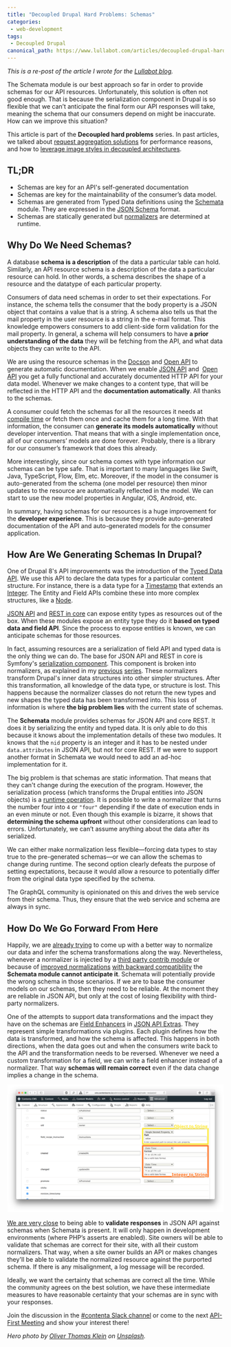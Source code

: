```yaml
---
title: "Decoupled Drupal Hard Problems: Schemas"
categories:
 - web-development
tags:
 - Decoupled Drupal
canonical_path: https://www.lullabot.com/articles/decoupled-drupal-hard-problems-image-styles
---
```

_This is a re-post of the article I wrote for the [Lullabot blog](https://www.lullabot.com/articles/decoupled-drupal-hard-problems-schemas)._

The Schemata module is our best approach so far in order to provide schemas for our API resources. Unfortunately, this solution is often not good enough. That is because the serialization component in Drupal is so flexible that we can’t anticipate the final form our API responses will take, meaning the schema that our consumers depend on might be inaccurate. How can we improve this situation?
<!-- more -->
This article is part of the <strong>Decoupled hard problems</strong> series. In past articles, we talked about <a href="/node/1614">request aggregation solutions</a> for performance reasons, and how to <a href="/node/1631">leverage image styles in decoupled architectures</a>.

<h2>TL;DR</h2>

<ul>
	<li>Schemas are key for an API's self-generated documentation</li>
	<li>Schemas are key for the maintainability of the consumer’s data model.</li>
	<li>Schemas are generated from Typed Data definitions using the <a href="https://www.drupal.org/project/schemata">Schemata</a> module. They are expressed in the <a href="http://json-schema.org">JSON Schema</a> format.</li>
	<li>Schemas are statically generated but <a href="https://www.lullabot.com/articles/using-the-serialization-system-in-drupal">normalizers</a> are determined at runtime.</li>
</ul>

<h2>Why Do We Need Schemas?</h2>

A database <strong>schema is a description</strong> of the data a particular table can hold. Similarly, an API resource schema is a description of the data a particular resource can hold. In other words, a schema describes the shape of a resource and the datatype of each particular property.

Consumers of data need schemas in order to set their expectations. For instance, the schema tells the consumer that the body property is a JSON object that contains a value that is a string. A schema also tells us that the mail property in the user resource is a string in the e-mail format. This knowledge empowers consumers to add client-side form validation for the mail property. In general, a schema will help consumers to have <strong>a prior understanding of the data</strong> they will be fetching from the API, and what data objects they can write to the API.

We are using the resource schemas in the <a href="https://www.drupal.org/project/docson">Docson</a> and <a href="https://www.drupal.org/project/openapi">Open API</a> to generate automatic documentation. When we enable <a href="https://www.drupal.org/project/jsonapi">JSON API</a> and &nbsp;<a href="https://www.drupal.org/project/openapi">Open API</a> you get a fully functional and accurately documented HTTP API for your data model. Whenever we make changes to a content type, that will be reflected in the HTTP API and the <strong>documentation automatically</strong>. All thanks to the schemas.

A consumer could fetch the schemas for all the resources it needs at <a href="https://en.wikipedia.org/wiki/Compile_time">compile time</a> or fetch them once and cache them for a long time. With that information, the consumer can <strong>generate its models automatically</strong> without developer intervention. That means that with a single implementation once, all of our consumers’ models are done forever. Probably, there is a library for our consumer’s framework that does this already.

More interestingly, since our schema comes with type information our schemas can be type safe. That is important to many languages like Swift, Java, TypeScript, Flow, Elm, etc. Moreover, if the model in the consumer is auto-generated from the schema (one model per resource) then minor updates to the resource are automatically reflected in the model. We can start to use the new model properties in Angular, iOS, Android, etc.

In summary, having schemas for our resources is a huge improvement for the <strong>developer experience</strong>. This is because they provide auto-generated documentation of the API and auto-generated models for the consumer application.

<h2>How Are We Generating Schemas In Drupal?</h2>

One of Drupal 8's API improvements was the introduction of the <a href="https://www.drupal.org/docs/8/api/typed-data-api/typed-data-api-overview">Typed Data API</a>. We use this API to declare the data types for a particular content structure. For instance, there is a data type for a <a href="http://cgit.drupalcode.org/drupal/tree/core/lib/Drupal/Core/TypedData/Plugin/DataType/Timestamp.php">Timestamp</a> that extends an <a href="http://cgit.drupalcode.org/drupal/tree/core/lib/Drupal/Core/TypedData/Plugin/DataType/IntegerData.php">Integer</a>. The Entity and Field APIs combine these into more complex structures, like a <a href="http://cgit.drupalcode.org/drupal/tree/core/modules/node/src/Entity/Node.php">Node</a>.

<a href="https://www.drupal.org/project/jsonapi">JSON API</a> and <a href="http://cgit.drupalcode.org/drupal/tree/core/modules/rest/src/Plugin/rest/resource/EntityResource.php">REST in core</a> can expose entity types as resources out of the box. When these modules expose an entity type they do it <strong>based on typed data and field API</strong>. Since the process to expose entities is known, we can anticipate schemas for those resources.

In fact, assuming resources are a serialization of field API and typed data is the only thing we can do. The base for JSON API and REST in core is Symfony's <a href="http://symfony.com/doc/current/components/serializer.html">serialization component</a>. This component is broken into normalizers, as explained in my <a href="https://www.lullabot.com/articles/drupal-serialization-step-by-step">previous</a> <a href="https://www.lullabot.com/articles/using-the-serialization-system-in-drupal">series</a>. These normalizers transform Drupal's inner data structures into other simpler structures. After this transformation, all knowledge of the data type, or structure is lost. This happens because the normalizer classes do not return the new types and new shapes the typed data has been transformed into. This loss of information is where <strong>the big problem lies</strong> with the current state of schemas.

The <strong>Schemata</strong> module provides schemas for JSON API and core REST. It does it by serializing the entity and typed data. It is only able to do this because it knows about the implementation details of these two modules. It knows that the <code>nid</code> property is an integer and it has to be nested under <code>data.attributes</code> in JSON API, but not for core REST. If we were to support another format in Schemata we would need to add an ad-hoc implementation for it.

The big problem is that schemas are static information. That means that they can't change during the execution of the program. However, the serialization process (which transforms the Drupal entities into JSON objects) is a <a href="https://en.wikipedia.org/wiki/Run_time_(program_lifecycle_phase)">runtime operation</a>. It is possible to write a normalizer that turns the number four into <code>4</code> or <code>"four"</code> depending if the date of execution ends in an even minute or not. Even though this example is bizarre, it shows that <strong>determining the schema upfront</strong> without other considerations can lead to errors. Unfortunately, we can’t assume anything about the data after its serialized.

We can either make normalization less flexible—forcing data types to stay true to the pre-generated schemas—or we can allow the schemas to change during runtime. The second option clearly defeats the purpose of setting expectations, because it would allow a resource to potentially differ from the original data type specified by the schema.

The GraphQL community is opinionated on this and drives the web service from their schema. Thus, they ensure that the web service and schema are always in sync.

<h2>How Do We Go Forward From Here</h2>

Happily, we are <a href="https://www.drupal.org/node/2575761">already trying</a> to come up with a better way to normalize our data and infer the schema transformations along the way. Nevertheless, whenever a normalizer is injected by a <a href="https://www.drupal.org/node/2887372">third party contrib module</a> or because of <a href="https://www.drupal.org/node/2751325">improved normalizations</a> <a href="https://www.drupal.org/node/2768651">with backward compatibility</a> the <strong>Schemata module cannot anticipate it</strong>. Schemata will potentially provide the wrong schema in those scenarios. If we are to base the consumer models on our schemas, then they need to be reliable. At the moment they are reliable in JSON API, but only at the cost of losing flexibility with third-party normalizers.

One of the attempts to support data transformations and the impact they have on the schemas are <a href="http://cgit.drupalcode.org/jsonapi_extras/tree/src/Plugin/jsonapi/FieldEnhancer/DateTimeEnhancer.php?h=8.x-1.x">Field Enhancers</a> in <a href="https://www.drupal.org/project/jsonapi_extras">JSON API Extras</a>. They represent simple transformations via plugins. Each plugin defines how the data is transformed, and how the schema is affected. This happens in both directions, when the data goes out and when the consumers write back to the API and the transformation needs to be reversed. Whenever we need a custom transformation for a field, we can write a field enhancer instead of a normalizer. That way <strong>schemas will remain correct</strong> even if the data change implies a change in the schema.

![Field Enhancers in JSON API Extras](/assets/images/field-enhancers-know-about-schema-changes.png)

<a href="https://www.drupal.org/node/2917260">We are very close</a> to being able to <strong>validate responses</strong> in JSON API against schemas when Schemata is present. It will only happen in development environments (where PHP’s asserts are enabled). Site owners will be able to validate that schemas are correct for their site, with all their custom normalizers. That way, when a site owner builds an API or makes changes they'll be able to validate the normalized resource against the purported schema. If there is any misalignment, a log message will be recorded.

Ideally, we want the certainty that schemas are correct all the time. While the community agrees on the best solution, we have these intermediate measures to have reasonable certainty that your schemas are in sync with your responses.

Join the discussion in the <a href="http://drupalslack.herokuapp.com/">#contenta Slack channel</a> or come to the next <a href="http://youtube.com/c/Mateu-e0ipso">API-First Meeting</a> and show your interest there!

<em>Hero photo by&nbsp;<a href="https://unsplash.com/photos/U_5BNLNfPn4?utm_source=unsplash&amp;utm_medium=referral&amp;utm_content=creditCopyText">Oliver Thomas Klein</a>&nbsp;on&nbsp;<a href="https://unsplash.com/?utm_source=unsplash&amp;utm_medium=referral&amp;utm_content=creditCopyText">Unsplash</a>.</em>
